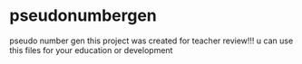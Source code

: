 # pseudonumbergen
pseudo number gen
this project was created for teacher review!!!
u can use this files for your education or development
